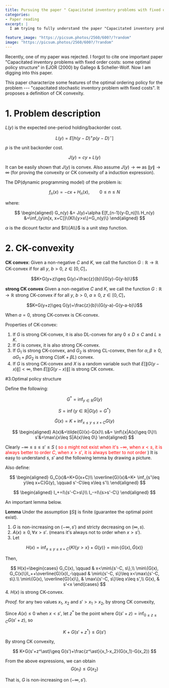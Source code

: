 ```yaml
---
title: Pursuing the paper " Capacitated inventory problems with fixed order costs-some optimal policy structure"
categories:
- Paper reading
excerpt: |
  I am trying to fully understand the paper "Capacitated inventory problems with fixed order costs: some optimal policy structure"

feature_image: "https://picsum.photos/2560/600?/?random"
image: "https://picsum.photos/2560/600?/?random"
---
```


Recently, one of my paper was rejected. I forgot to cite one important paper "Capacitated inventory problems with fixed order costs: some optimal policy structure" in EJOR (2000) by Gallego & Scheller-Wolf. Now I am digging into this paper.



This paper characterize some features of the optimal ordering policy for the problem --- "capacitated stochastic inventory problem with fixed costs".  It proposes a definition  of CK convexity.



# 1. Problem description

$L(y)$ is the expected one-period holding/backorder cost.

$$
L(y)=E[h(y-D)^+p(y-D)^-]
$$

$p$ is the unit backorder cost.

$$
J(y) = cy+L(y)
$$

It can be easily shown that $J(y)$ is convex. Also assume $J(y)\rightarrow \infty$ as $\|y\|\rightarrow\infty$ (for proving the convexity or CK convexity of a induction expression).

The DP(dynamic programming model) of the problem is:

$$
f_n(x) = -cx+H_n(x), \qquad 0\leq n\leq N
$$

where:

$$
\begin{aligned}
G_n(y) &= J(y)+\alpha E[f_{n-1}(y-D_n)]\\
H_n(y) &=\inf_{y\in[x, x+C]}\{KI\{y>x\}+G_n(y)\}
\end{aligned}
$$

$\alpha$ is the dicount factor and $I\\{A\\}$ is a unit step function.


# 2. CK-convexity


**CK convex**: Given a non-negative $C$ and $K$, we call the function $G:\mathbb{R}\rightarrow \mathbb{R}$ CK-convex if for all $y$, $b>0$, $z\in[0, C]$，

$$K+G(y+z)\geq G(y)+\frac{z}{b}\{G(y)-G(y-b)\}$$

**strong CK convex** Given a non-negative $C$ and $K$, we call the function $G:\mathbb{R}\rightarrow \mathbb{R}$ strong CK-convex if for all $y$, $b>0$, $a\geq 0$, $z\in[0, C]$，

$$K+G(y+z)\geq G(y)+\frac{z}{b}\{G(y-a)-G(y-a-b)\}$$

When $a=0$, strong CK-convex is CK-convex.

Properties of CK-convex:

1.  If $G$ is strong CK-convex, it is also DL-convex for any $0\leq D\leq C$ and $L\geq K$.
2. If $G$ is convex, it is also strong CK-convex.
3. If $G_1$ is strong CK-convex, and $G_2$ is strong CL-convex, then for $\alpha, \beta\geq 0$, $\alpha G_1+\beta G_2$ is strong $C(\alpha K+\beta L)$ convex.
4. If $G$ is strong CK-convex and $X$ is a random variable such that $E[\|G(y-x)\|]<\infty$, then $E[\|G(y-x)\|]$ is strong CK convex.

#3.Optimal policy structure

Define the following:

$$
G^{\ast}=\inf_{y\in\mathbb{R}} G(y)
$$

$$
S = \inf\{y\in\mathbb{R}|G(y)=G^\ast\}
$$

$$
\tilde{G}(x)=K+\inf_{x\leq y\leq x+C}G(y)
$$

$$
\begin{aligned}
A(x)&=\tilde{G}(x)-G(x)\\
s&=  \inf\{x|A(x)\geq 0\}\\
s'&=\max\{x\leq S|A(x)\leq 0\}
\end{aligned}
$$

Clearly $-\infty\leq s\leq s'\leq S$ (<font color=red> so $s$ might not exist when it's $-\infty$, when $x<s$, it is always better to order $C$, when $x>s'$, it is always better to not order </font>) It is easy to understand $s$, $s'$ and the following lemma by drawing a picture.

Also define:

$$
\begin{aligned}
G_C(x)&=K+G(x+C)\\
\overline{G}(x)&=K+ \inf_{s'\leq y\leq x+C}G(y), \qquad s'-C\leq x\leq s'\\
\end{aligned}
$$

$$
\begin{aligned}
I_+=I\{s'-C>s\}\\
I_-=I\{s>s'-C\}
\end{aligned}
$$

An important lemma below.

**Lemma** Under the assumption $\|S\|$ is finite (guarantee the optimal point exist).

1. $G$ is non-increasing on $(-\infty, s')$ and stricty decreasing on $(\infty, s)$.
2. $A(x)\geq 0, \forall x>s'$. (means it's always not to order when $x>s'$).
3. Let

$$H(x)=\inf_{x\leq y\leq x+C}\{K I\{y>x\}+G(y)\}=\min\{G(x), \tilde{G}(x)\}$$

Then,

$$
H(x)=\begin{cases}
G_C(x), \qquad & x<\min\{s'-C, s\},\\
\min\{G(x), G_C(x)\}I_++\overline{G}(x)I_-\qquad & \min\{s'-C, s\}\leq x<\max\{s'-C, s\}.\\
\min\{G(x), \overline{G}(x)\}, & \max\{s'-C, s\}\leq x\leq s',\\
G(x), & s'<x
\end{cases}
$$
4. $H(x)$ is strong CK-convex.

*Proof.* for any two values $x_1$, $x_2$ and $s'>x_1>x_2$, by strong CK convexity,


Since $A(x)\leq 0$ when $x<s'$, let $z^\ast$ be the point where $G(s'+z)=\inf_{0\leq z\leq C} G(s'+z )$, so

$$K+ G(s'+z^\ast )\leq G(s')$$

By strong CK convexity,

$$
K+G(s'+z^\ast)\geq G(s')+\frac{z^\ast}{x_1-x_2}(G(x_1)-G(x_2))
$$

From the above expressions, we can obtain
$$
G(x_1)\leq G(x_2)
$$

That is, $G$ is non-increasing on $(-\infty, s')$.
